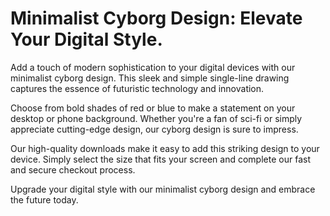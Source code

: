 <!--font:Poppins-->

# Minimalist Cyborg Design: Elevate Your Digital Style.

Add a touch of modern sophistication to your digital devices with our minimalist cyborg design. This sleek and simple single-line drawing captures the essence of futuristic technology and innovation.

Choose from bold shades of red or blue to make a statement on your desktop or phone background. Whether you're a fan of sci-fi or simply appreciate cutting-edge design, our cyborg design is sure to impress.

Our high-quality downloads make it easy to add this striking design to your device. Simply select the size that fits your screen and complete our fast and secure checkout process.

Upgrade your digital style with our minimalist cyborg design and embrace the future today.

<!--

Write me markdown content of website with wallpaper:

"A minimalist wallpaper with a single line drawing of a cyborg, in a striking color such as bright red or blue."

The header of the page should not be copy of the text but rather a real content of the website which is using this wallpaper.


---


# Cyborg Wallpapers for a Futuristic Look

Upgrade your desktop or phone background with our minimalist cyborg wallpaper. Featuring a single line drawing of a cyborg, this wallpaper is perfect for those who love futuristic designs and bold colors. Choose from striking shades of red or blue to make a statement on your device.

Our wallpapers are high-quality and easy to download. Simply select the size that fits your device and add it to your cart. With our fast and secure checkout process, you'll have your new wallpaper in no time.

Join the future with our cyborg wallpaper and give your device a fresh, modern look.


---


Heading should not include word "wallpaper". The website should not be about the wallpaper itself, wallpaper is just a related background, rewrite whole content.


---


# Embrace the Future with Minimalist Cyborg Design

Looking to add a touch of futuristic style to your desktop or phone background? Our minimalist cyborg design is the perfect way to do it. With its sleek and simple single-line drawing, this design captures the essence of modern technology and innovation.

Choose from bold shades of red or blue to make a statement on your device. Whether you're a fan of sci-fi or just love cutting-edge design, our cyborg design is sure to impress.

Our high-quality downloads make it easy to add this striking design to your device. Simply select the size that fits your screen and complete our fast and secure checkout process.

Upgrade your digital space with our minimalist cyborg design and embrace the future today.


---


Heading is too long, rewrite whole content.


---


# Futuristic Design for Your Digital Space

Looking to add a touch of modern style to your digital devices? Our minimalist cyborg design is the perfect way to do it. With its sleek and simple single-line drawing, this design captures the essence of futuristic technology and innovation.

Choose from bold shades of red or blue to make a statement on your desktop or phone background. Whether you're a fan of sci-fi or just love cutting-edge design, our cyborg design is sure to impress.

Our high-quality downloads make it easy to add this striking design to your device. Simply select the size that fits your screen and complete our fast and secure checkout process.

Upgrade your digital space with our minimalist cyborg design and embrace the future today.


---


Heading is too long, rewrite whole content.


---


# Elevate Your Digital Style with a Minimalist Cyborg Design

Add a touch of modern sophistication to your digital devices with our minimalist cyborg design. This sleek and simple single-line drawing captures the essence of futuristic technology and innovation.

Choose from bold shades of red or blue to make a statement on your desktop or phone background. Whether you're a fan of sci-fi or simply appreciate cutting-edge design, our cyborg design is sure to impress.

Our high-quality downloads make it easy to add this striking design to your device. Simply select the size that fits your screen and complete our fast and secure checkout process.

Upgrade your digital style with our minimalist cyborg design and embrace the future today.


---


Write me a Google font which is best fitting for the website.

Pick from the list:
- Great Vibes
- Open Sans
- Playfair Display
- Montserrat
- Lobster
- Inter
- Raleway
- Poppins
- Orbitron
- Lato
- Barlow Condensed
- IBM Plex Sans
- Futura
- Roboto
- Exo 2
- Alegreya
- Dancing Script


Write just the font name nothing else.


---


Poppins

-->
